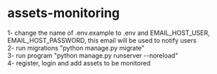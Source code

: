 # assets-monitoring
1- change the name of .env.example to .env and EMAIL_HOST_USER, EMAIL_HOST_PASSWORD, this email will be used to notify users<br/>
2- run migrations "python manage.py migrate"<br/>
3- run program "python manage.py runserver --noreload"<br/>
4- register, login and add assets to be monitored<br/>
